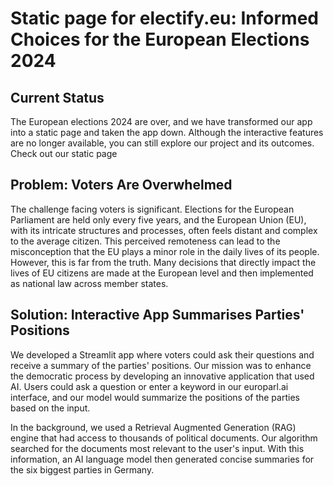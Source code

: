 # Static page for electify.eu: Informed Choices for the European Elections 2024

## Current Status
The European elections 2024 are over, and we have transformed our app into a static page and taken the app down. Although the interactive features are no longer available, you can still explore our project and its outcomes.
Check out our static page

## Problem: Voters Are Overwhelmed
The challenge facing voters is significant. Elections for the European Parliament are held only every five years, and the European Union (EU), with its intricate structures and processes, often feels distant and complex to the average citizen. This perceived remoteness can lead to the misconception that the EU plays a minor role in the daily lives of its people. However, this is far from the truth. Many decisions that directly impact the lives of EU citizens are made at the European level and then implemented as national law across member states.

## Solution: Interactive App Summarises Parties' Positions
We developed a Streamlit app where voters could ask their questions and receive a summary of the parties' positions. Our mission was to enhance the democratic process by developing an innovative application that used AI. Users could ask a question or enter a keyword in our europarl.ai interface, and our model would summarize the positions of the parties based on the input.

In the background, we used a Retrieval Augmented Generation (RAG) engine that had access to thousands of political documents. Our algorithm searched for the documents most relevant to the user's input. With this information, an AI language model then generated concise summaries for the six biggest parties in Germany.


